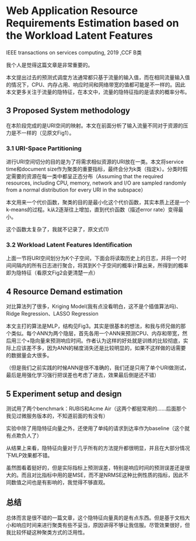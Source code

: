 # Web Application Resource Requirements Estimation based on the Workload Latent Features

IEEE transactions on services computing, 2019 ,CCF B类

我个人是觉得这篇文章是非常重要的。

本文提出过去的预测式调度方法通常都只基于流量的输入值，而在相同流量输入值的情况下，CPU、内存占用、响应时间和网络带宽的值都可能是不一样的。因此本文更多关注于流量的隐特征，在本文中，流量的隐特征指的是请求的概率分布。

## 3 Proposed System methodology

在本阶段完成的是URI空间的映射。本文在前面分析了输入流量不同对于资源的压力是不一样的（见原文Fig1）。

### 3.1 URI-Space Partitioning

进行URI空间切分的目的是为了将需求相似资源的URI放在一类。本文将service time和document size作为聚类的重要指标，最终会分为k类（指定k）。分类时假定需要的资源在每一类中都呈正态分布（Assuming that the required resources, including CPU, memory, network and I/O are sampled randomly from a normal distribution for every URI in the subspace）

本文用来一个代价函数，聚类的目的是最小化这个代价函数，其实本质上还是一个k-means的过程。k从2逐渐往上增加，直到代价函数（描述error rate）变得最小。

这个函数太复杂了，我就不记录了，原文式(1)

### 3.2 Workload Latent Features Identification

上面一节将URI空间划分为K个子空间，下面会将读取历史上的日志，并将一个时间间隔内的所有日志进行聚合，将其到K个子空间的概率计算出来，所得到的概率即为隐特征（看原文Fig2会更清楚一点）

## 4 Resource Demand estimation

对比算法列了很多，Kriging Model(我有点没看明白，这不是个插值算法吗)、Ridge Regression、LASSO Regression

本文主打的算法是MLP，结构见Fig3。其实是很基本的想法，和我与师兄做的那个类似。每个ANN为两个隐层，首先各用一个ANN来预测CPU、内存和带宽，然后用三个+隐向量来预测响应时间。作者认为这样的好处就是训练的比较彻底，实际上应该差不多，因为ANN的梯度消失还是比较明显的，如果不这样做的话需要的数据量会大很多。

（但是我们之前实践的时候ANN是很不准确的，我们还是只用了单个URI做测试，最后是用强化学习强行把误差也考虑了进去，效果最后倒是还不错）

## 5 Experiment setup and design

测试用了两个benchmark：RUBIS和Acme Air（这两个都挺常用的……后面那个我见过微服务版本的，不知道前面的有没有）

实验中除了用隐特征向量之外，还使用了单纯的请求到达率作为baseline（这个就有点欺负人了）

从结果上来看，隐特征向量对于几乎所有的方法提升都很明显，并且在大部分情况下MLP效果都不错。

虽然图看着挺好的，但是实际指标上预测误差，特别是响应时间的预测误差还是很大的。而且对比指标中用的是MSE，而不是NRMSE这种比例性质的指标，因此不同数值之间也是有影响的，我觉得不够直观。

## 总结

总体而言是很不错的一篇文章，这个隐特征向量真的是有点东西。但是基于文档大小和响应时间来进行聚类有些不妥当，原因讲得不够让我信服。尽管效果很好，但我比较怀疑这种聚类方式的泛用性。
